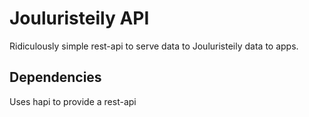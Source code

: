 # Jouluristeily API

Ridiculously simple rest-api to serve data to Jouluristeily data to apps.

## Dependencies
Uses hapi to provide a rest-api